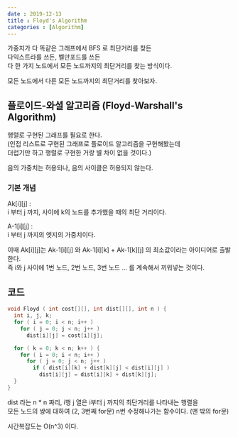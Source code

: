 ```yaml
---
date : 2019-12-13
title : Floyd's Algorithm
categories : [Algorithm]
---
```


가중치가 다 똑같은 그래프에서 BFS 로 최단거리를 찾든  
다익스트라를 쓰든, 벨만포드를 쓰든  
다 한 가지 노드에서 모든 노드까지의 최단거리를 찾는 방식이다.  

모든 노드에서 다른 모든 노드까지의 최단거리를 찾아보자.  

## 플로이드-와셜 알고리즘 (Floyd-Warshall's Algorithm)

행렬로 구현된 그래프를 필요로 한다.  
(인접 리스트로 구현된 그래프로 플로이드 알고리즘을 구현해봤는데  
더럽기만 하고 행렬로 구현한 거랑 별 차이 없을 것이다.)  

음의 가중치는 허용되나, 음의 사이클은 허용되지 않는다.  


### 기본 개념 
Ak[i][j] :  
i 부터 j 까지, 사이에 k의 노드를 추가했을 때의 최단 거리이다.  


A-1[i][j] :  
i 부터 j 까지의 엣지의 가중치이다.  

이때 Ak[i][j]는 Ak-1[i][j] 와 Ak-1[i][k] + Ak-1[k][j] 의 최소값이라는 아이디어로 출발한다.  
즉 i와 j 사이에 1번 노드, 2번 노드, 3번 노드 ... 를 계속해서 끼워넣는 것이다.  

## 코드 

```c++
void Floyd ( int cost[][], int dist[][], int n ) {
  int i, j, k;
  for ( i = 0; i < n; i++ )  
    for ( j = 0; j < n; j++ )
      dist[i][j] = cost[i][j];

  for ( k = 0; k < n; k++ ) {  
    for ( i = 0; i < n; i++ )
      for ( j = 0; j < n; j++ )
        if ( dist[i][k] + dist[k][j] < dist[i][j] )
          dist[i][j] = dist[i][k] + dist[k][j];
  }
}
```

dist 라는 n * n 짜리, i행 j 열은 i부터 j 까지의 최단거리를 나타내는 행렬을  
모든 노드의 쌍에 대하여 (2, 3번째 for문) n번 수정해나가는 함수이다. (맨 밖의 for문)  

시간복잡도는 O(n^3) 이다.  

